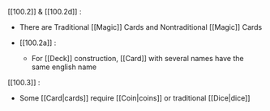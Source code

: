 [[100.2]] & [[100.2d]] :
- There are Traditional [[Magic]] Cards and Nontraditional [[Magic]] Cards

- [[100.2a]] :
	- For [[Deck]] construction, [[Card]] with several names have the same english name

[[100.3]] :
- Some [[Card|cards]] require [[Coin|coins]] or traditional [[Dice|dice]]